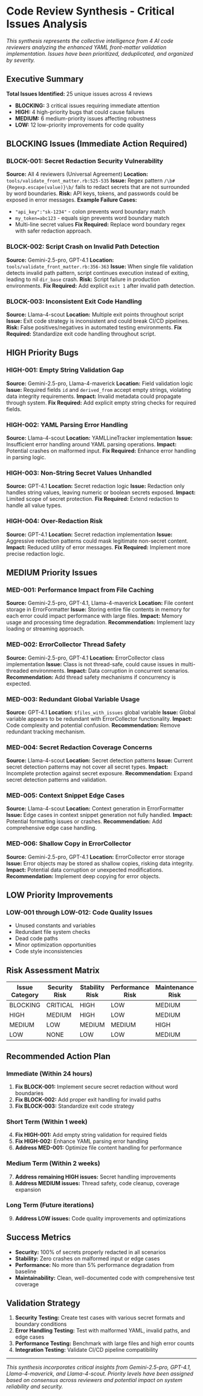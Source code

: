 # Code Review Synthesis - Critical Issues Analysis

*This synthesis represents the collective intelligence from 4 AI code reviewers analyzing the enhanced YAML front-matter validation implementation. Issues have been prioritized, deduplicated, and organized by severity.*

## Executive Summary

**Total Issues Identified:** 25 unique issues across 4 reviews
- **BLOCKING:** 3 critical issues requiring immediate attention
- **HIGH:** 4 high-priority bugs that could cause failures
- **MEDIUM:** 6 medium-priority issues affecting robustness
- **LOW:** 12 low-priority improvements for code quality

## BLOCKING Issues (Immediate Action Required)

### BLOCK-001: Secret Redaction Security Vulnerability
**Source:** All 4 reviewers (Universal Agreement)
**Location:** `tools/validate_front_matter.rb:525-535`
**Issue:** Regex pattern `/\b#{Regexp.escape(value)}\b/` fails to redact secrets that are not surrounded by word boundaries.
**Risk:** API keys, tokens, and passwords could be exposed in error messages.
**Example Failure Cases:**
- `"api_key":"sk-1234"` - colon prevents word boundary match
- `my_token=abc123` - equals sign prevents word boundary match
- Multi-line secret values
**Fix Required:** Replace word boundary regex with safer redaction approach.

### BLOCK-002: Script Crash on Invalid Path Detection
**Source:** Gemini-2.5-pro, GPT-4.1
**Location:** `tools/validate_front_matter.rb:356-363`
**Issue:** When single file validation detects invalid path pattern, script continues execution instead of exiting, leading to nil `dir_base` crash.
**Risk:** Script failure in production environments.
**Fix Required:** Add explicit `exit 1` after invalid path detection.

### BLOCK-003: Inconsistent Exit Code Handling
**Source:** Llama-4-scout
**Location:** Multiple exit points throughout script
**Issue:** Exit code strategy is inconsistent and could break CI/CD pipelines.
**Risk:** False positives/negatives in automated testing environments.
**Fix Required:** Standardize exit code handling throughout script.

## HIGH Priority Bugs

### HIGH-001: Empty String Validation Gap
**Source:** Gemini-2.5-pro, Llama-4-maverick
**Location:** Field validation logic
**Issue:** Required fields `id` and `derived_from` accept empty strings, violating data integrity requirements.
**Impact:** Invalid metadata could propagate through system.
**Fix Required:** Add explicit empty string checks for required fields.

### HIGH-002: YAML Parsing Error Handling
**Source:** Llama-4-scout
**Location:** YAMLLineTracker implementation
**Issue:** Insufficient error handling around YAML parsing operations.
**Impact:** Potential crashes on malformed input.
**Fix Required:** Enhance error handling in parsing logic.

### HIGH-003: Non-String Secret Values Unhandled
**Source:** GPT-4.1
**Location:** Secret redaction logic
**Issue:** Redaction only handles string values, leaving numeric or boolean secrets exposed.
**Impact:** Limited scope of secret protection.
**Fix Required:** Extend redaction to handle all value types.

### HIGH-004: Over-Redaction Risk
**Source:** GPT-4.1
**Location:** Secret redaction implementation
**Issue:** Aggressive redaction patterns could mask legitimate non-secret content.
**Impact:** Reduced utility of error messages.
**Fix Required:** Implement more precise redaction logic.

## MEDIUM Priority Issues

### MED-001: Performance Impact from File Caching
**Source:** Gemini-2.5-pro, GPT-4.1, Llama-4-maverick
**Location:** File content storage in ErrorFormatter
**Issue:** Storing entire file contents in memory for each error could impact performance with large files.
**Impact:** Memory usage and processing time degradation.
**Recommendation:** Implement lazy loading or streaming approach.

### MED-002: ErrorCollector Thread Safety
**Source:** Gemini-2.5-pro, GPT-4.1
**Location:** ErrorCollector class implementation
**Issue:** Class is not thread-safe, could cause issues in multi-threaded environments.
**Impact:** Data corruption in concurrent scenarios.
**Recommendation:** Add thread safety mechanisms if concurrency is expected.

### MED-003: Redundant Global Variable Usage
**Source:** GPT-4.1
**Location:** `$files_with_issues` global variable
**Issue:** Global variable appears to be redundant with ErrorCollector functionality.
**Impact:** Code complexity and potential confusion.
**Recommendation:** Remove redundant tracking mechanism.

### MED-004: Secret Redaction Coverage Concerns
**Source:** Llama-4-scout
**Location:** Secret detection patterns
**Issue:** Current secret detection patterns may not cover all secret types.
**Impact:** Incomplete protection against secret exposure.
**Recommendation:** Expand secret detection patterns and validation.

### MED-005: Context Snippet Edge Cases
**Source:** Llama-4-scout
**Location:** Context generation in ErrorFormatter
**Issue:** Edge cases in context snippet generation not fully handled.
**Impact:** Potential formatting issues or crashes.
**Recommendation:** Add comprehensive edge case handling.

### MED-006: Shallow Copy in ErrorCollector
**Source:** Gemini-2.5-pro, GPT-4.1
**Location:** ErrorCollector error storage
**Issue:** Error objects may be stored as shallow copies, risking data integrity.
**Impact:** Potential data corruption or unexpected modifications.
**Recommendation:** Implement deep copying for error objects.

## LOW Priority Improvements

### LOW-001 through LOW-012: Code Quality Issues
- Unused constants and variables
- Redundant file system checks
- Dead code paths
- Minor optimization opportunities
- Code style inconsistencies

## Risk Assessment Matrix

| Issue Category | Security Risk | Stability Risk | Performance Risk | Maintenance Risk |
|----------------|---------------|----------------|------------------|------------------|
| BLOCKING       | CRITICAL      | HIGH           | LOW              | MEDIUM           |
| HIGH           | MEDIUM        | HIGH           | LOW              | MEDIUM           |
| MEDIUM         | LOW           | MEDIUM         | MEDIUM           | HIGH             |
| LOW            | NONE          | LOW            | LOW              | MEDIUM           |

## Recommended Action Plan

### Immediate (Within 24 hours)
1. **Fix BLOCK-001:** Implement secure secret redaction without word boundaries
2. **Fix BLOCK-002:** Add proper exit handling for invalid paths
3. **Fix BLOCK-003:** Standardize exit code strategy

### Short Term (Within 1 week)
4. **Fix HIGH-001:** Add empty string validation for required fields
5. **Fix HIGH-002:** Enhance YAML parsing error handling
6. **Address MED-001:** Optimize file content handling for performance

### Medium Term (Within 2 weeks)
7. **Address remaining HIGH issues:** Secret handling improvements
8. **Address MEDIUM issues:** Thread safety, code cleanup, coverage expansion

### Long Term (Future iterations)
9. **Address LOW issues:** Code quality improvements and optimizations

## Success Metrics

- **Security:** 100% of secrets properly redacted in all scenarios
- **Stability:** Zero crashes on malformed input or edge cases
- **Performance:** No more than 5% performance degradation from baseline
- **Maintainability:** Clean, well-documented code with comprehensive test coverage

## Validation Strategy

1. **Security Testing:** Create test cases with various secret formats and boundary conditions
2. **Error Handling Testing:** Test with malformed YAML, invalid paths, and edge cases
3. **Performance Testing:** Benchmark with large files and high error counts
4. **Integration Testing:** Validate CI/CD pipeline compatibility

---

*This synthesis incorporates critical insights from Gemini-2.5-pro, GPT-4.1, Llama-4-maverick, and Llama-4-scout. Priority levels have been assigned based on consensus across reviewers and potential impact on system reliability and security.*
